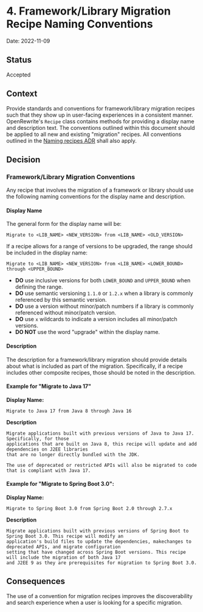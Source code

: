 # 4. Framework/Library Migration Recipe Naming Conventions

Date: 2022-11-09

## Status

Accepted

## Context

Provide standards and conventions for framework/library migration recipes such that they show up in user-facing
experiences in a consistent manner. OpenRewrite's `Recipe` class contains methods for providing a display name and
description text. The conventions outlined  within this document should be applied to all new and existing
"migration" recipes. All conventions outlined in the [Naming recipes ADR](0002-recipe-naming.md) shall also apply.  

## Decision

### Framework/Library Migration Conventions

Any recipe that involves the migration of a framework or library should use the following naming conventions for the display name and description.

#### Display Name

The general form for the display name will be:

`Migrate to <LIB_NAME> <NEW_VERSION> from <LIB_NAME> <OLD_VERSION>`

If a recipe allows for a range of versions to be upgraded, the range should be included in the display name:

`Migrate to <LIB_NAME> <NEW_VERSION> from <LIB_NAME> <LOWER_BOUND> through <UPPER_BOUND>`

* **DO** use inclusive versions for both `LOWER_BOUND` and `UPPER_BOUND` when defining the range.
* **DO** use semantic versioning `1.1.0` or `1.2.x` when a library is commonly referenced by this semantic version.
* **DO** use a version without minor/patch numbers if a library is commonly referenced without minor/patch version.
* **DO** use `x` wildcards to indicate a version includes all minor/patch versions.
* **DO NOT** use the word "upgrade" within the display name.

#### Description

The description for a framework/library migration should provide details about what is included as part of the migration.
Specifically, if a recipe includes other composite recipes, those should be noted in the description.

#### Example for "Migrate to Java 17"

**Display Name:**
```
Migrate to Java 17 from Java 8 through Java 16
```

**Description**
```
Migrate applications built with previous versions of Java to Java 17. Specifically, for those
applications that are built on Java 8, this recipe will update and add dependencies on J2EE libraries
that are no longer directly bundled with the JDK.

The use of deprecated or restricted APIs will also be migrated to code that is compliant with Java 17.
```

#### Example for "Migrate to Spring Boot 3.0":

**Display Name:**
```
Migrate to Spring Boot 3.0 from Spring Boot 2.0 through 2.7.x
```
**Description**
```
Migrate applications built with previous versions of Spring Boot to Spring Boot 3.0. This recipe will modify an
application's build files to update the dependencies, makechanges to deprecated APIs, and migrate configuration
setting that have changed across Spring Boot versions. This recipe will include the migration of both Java 17
and J2EE 9 as they are prerequisites for migration to Spring Boot 3.0. 
```

## Consequences

The use of a convention for migration recipes improves the discoverability and search experience when a user
is looking for a specific migration.
